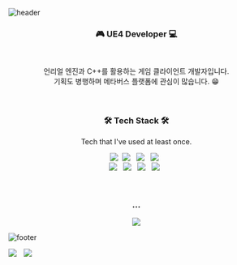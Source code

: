![header](https://capsule-render.vercel.app/api?type=waving&color=gradient&customColorList=2&height=230&section=header&text=Hi!%20%20There👋&animation=fadeIn&desc=I'm%20Minsu%20Kim.&descSize=15&descAlign=85&fontAlign=75&fontAlignY=35&fontSize=60&fontColor=FFFEB5)
<h3 align="center"><b> 🎮 UE4 Developer 💻 </b></h3>
</br>
<p align="center">
언리얼 엔진과 C++를 활용하는 게임 클라이언트 개발자입니다.
   </br>
기획도 병행하며 메타버스 플랫폼에 관심이 많습니다. 😁
</br>
</br>
</br>
<h3 align="center"><b>🛠 Tech Stack 🛠</b></h3>
<p align="center">
Tech that I've used at least once.
</br>
<p align="center">
 <img src="https://img.shields.io/badge/Python-3766AB?style=flat-square&logo=Python&logoColor=white"/></a>&nbsp 
<img src="https://img.shields.io/badge/c++-00599C?style=flat-square&logo=c%2B%2B&logoColor=white"/></a> &nbsp 
<img src="https://img.shields.io/badge/Unreal%20Engine-0E1128?style=flat-square&logo=UnrealEngine&logoColor=white"/></a> &nbsp
<img src="https://img.shields.io/badge/Arduino-00979D?style=flat-square&logo=Arduino&logoColor=white"/></a> &nbsp
</br>
<img src="https://img.shields.io/badge/Swift-F05138?style=flat-square&logo=Swift&logoColor=white"/></a> &nbsp
<img src="https://img.shields.io/badge/HTML5-E34F26?style=flat-square&logo=HTML5&logoColor=white"/></a> &nbsp
<img src="https://img.shields.io/badge/OpenCV-5C3EE8?style=flat-square&logo=OpenCV&logoColor=white"/></a> &nbsp
<img src="https://img.shields.io/badge/Amazon AWS-232F3E?style=flat-square&logo=Amazon%20AWS&logoColor=white"/></a> &nbsp</p>
</br>
<h3 align="center"><b>... </b></h3>
<p align="center">
<a href="https://instagram.com/keemminxu">
    <img 
        src="http://img.shields.io/badge/-Instagram-black?style=flat&logo=Instagram&link=https://instagram.com/keemminxu"
        style="height : auto; margin-left : 10px; margin-right : 10px;"/>
</a>

![footer](https://capsule-render.vercel.app/api?section=footer&type=waving&color=gradient&customColorList=2&height=230&animation=fadeIn)
   
   <div>
   <img src="https://hits.seeyoufarm.com/api/count/incr/badge.svg?url=https%3A%2F%2Fgithub.com%2Fkeemminxu&count_bg=%233C94D7&title_bg=%23464D07&icon=github.svg&icon_color=%23E7E7E7&title=hits&edge_flat=false"/>
    <img 
        src="https://img.shields.io/github/followers/keemminxu?label=My%20Followers&style=social"
        style="height : auto; margin-left : 10px; margin-right : 10px;"/>
</div>
